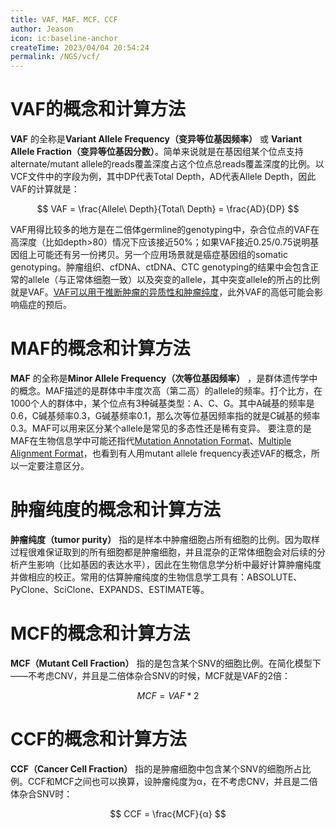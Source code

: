 ```yaml
---
title: VAF、MAF、MCF、CCF
author: Jeason
icon: ic:baseline-anchor
createTime: 2023/04/04 20:54:24
permalink: /NGS/vcf/
---
```

# VAF的概念和计算方法

**VAF** 的全称是**Variant Allele Frequency（变异等位基因频率）** 或 **Variant Allele Fraction（变异等位基因分数）**。简单来说就是在基因组某个位点支持alternate/mutant allele的reads覆盖深度占这个位点总reads覆盖深度的比例。以VCF文件中的字段为例，其中DP代表Total Depth，AD代表Allele Depth，因此VAF的计算就是：

$$
VAF = \frac{Allele\ Depth}{Total\ Depth} = \frac{AD}{DP}
$$

VAF用得比较多的地方是在二倍体germline的genotyping中，杂合位点的VAF在高深度（比如depth>80）情况下应该接近50%；如果VAF接近0.25/0.75说明基因组上可能还有另一份拷贝。另一个应用场景就是癌症基因组的somatic genotyping。肿瘤组织、cfDNA、ctDNA、CTC genotyping的结果中会包含正常的allele（与正常体细胞一致）以及突变的allele，其中突变allele的所占的比例就是VAF。[VAF可以用于推断肿瘤的异质性和肿瘤纯度](https://byteofbio.com/archives/11.html)，此外VAF的高低可能会影响癌症的预后。

# MAF的概念和计算方法

**MAF** 的全称是**Minor Allele Frequency（次等位基因频率）** ，是群体遗传学中的概念。MAF描述的是群体中丰度次高（第二高）的allele的频率。打个比方，在1000个人的群体中，某个位点有3种碱基类型：A、C、G。其中A碱基的频率是0.6，C碱基频率0.3，G碱基频率0.1，那么次等位基因频率指的就是C碱基的频率0.3。MAF可以用来区分某个allele是常见的多态性还是稀有变异。
要注意的是MAF在生物信息学中可能还指代[Mutation Annotation Format](https://byteofbio.com/archives/4.html)、[Multiple Alignment Format](http://genome.ucsc.edu/FAQ/FAQformat.html#format5)，也看到有人用mutant allele frequency表述VAF的概念，所以一定要注意区分。

# 肿瘤纯度的概念和计算方法

**肿瘤纯度（tumor purity）** 指的是样本中肿瘤细胞占所有细胞的比例。因为取样过程很难保证取到的所有细胞都是肿瘤细胞，并且混杂的正常体细胞会对后续的分析产生影响（比如基因的表达水平），因此在生物信息学分析中最好计算肿瘤纯度并做相应的校正。常用的估算肿瘤纯度的生物信息学工具有：ABSOLUTE、PyClone、SciClone、EXPANDS、ESTIMATE等。

# MCF的概念和计算方法

**MCF（Mutant Cell Fraction）** 指的是包含某个SNV的细胞比例。在简化模型下——不考虑CNV，并且是二倍体杂合SNV的时候，MCF就是VAF的2倍：

$$
MCF = VAF*2
$$

# CCF的概念和计算方法

**CCF（Cancer Cell Fraction）** 指的是肿瘤细胞中包含某个SNV的细胞所占比例。CCF和MCF之间也可以换算，设肿瘤纯度为α，在不考虑CNV，并且是二倍体杂合SNV时：

$$
CCF = \frac{MCF}{α}
$$
